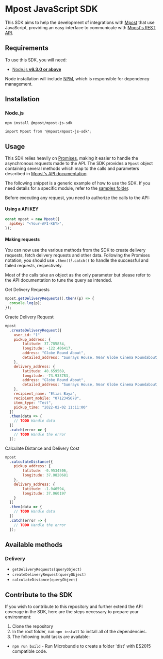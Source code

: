 # Mpost JavaScript SDK

This SDK aims to help the development of integrations with
[Mpost](https://mpost.co.ke/) that use JavaScript, providing an easy
interface to communicate with
[Mpost's REST API](https://mpost.co.ke/).


## Requirements

To use this SDK, you will need:

- [Node.js **v6.3.0 or above**](https://nodejs.org/)

Node installation will include [NPM](https://www.npmjs.com/), which is
responsible for dependency management.

## Installation

### Node.js

`npm install @mpost/mpost-js-sdk`

`import Mpost from '@mpost/mpost-js-sdk';`


## Usage

This SDK relies heavily on [Promises](https://developers.google.com/web/fundamentals/getting-started/primers/promises),
making it easier to handle the asynchronous requests made to the API. The SDK
provides a `Mpost` object containing several methods which map to the
calls and parameters described in
[Mpost's API documentation](https://mpost.co.ke/).

The following snippet is a generic example of how to use the SDK. If you need
details for a specific module, refer to the
[samples folder](https://github.com/MSureKE/mpost-js-sdk/blob/master/mpost-js-sdk-example/src/app.ts).

Before executing any request, you need to authorize the calls to the API:


#### Using a API KEY
```js
const mpost = new Mpost({
  apiKey: "<Your-API-KEY>",
});
```

#### Making requests

You can now use the various methods from the SDK to create delivery requests, fetch delivery requests
and other data. Following the Promises notation, you should use
`.then()`/`.catch()` to handle the successful and failed requests,
respectively.

Most of the calls take an object as the only parameter but please refer to the
API documentation to tune the query as intended.


Get Delivery Requests

```js
mpost.getDeliveryRequests().then((p) => {
  console.log(p);
});
```

Craete Delivery Request

```js
mpost
  .createDeliveryRequest({
    user_id: "1"
    pickup_address: {
        latitude: 37.785834,
        longitude: -122.406417,
        address: "Globe Round About",
        detailed_address: "Sunrays House, Near Globe Cinema Roundabout, Nairobi City"
    },
    delivery_address: {
        latitude: 40.659569,
        longitude: -73.933783,
        address: "Globe Round About",
        detailed_address: "Sunrays House, Near Globe Cinema Roundabout, Nairobi City"
    },
    recipient_name: "Elias Baya",
    recipient_mobile: "0712345678",
    item_type: "Test",
    pickup_time: "2022-02-02 11:11:00"
  })
  .then(data => {
    // TODO Handle data
  })
  .catch(error => {
    // TODO Handle the error
  });
```
Calculate Distance and Delivery Cost
```js
mpost
  .calculateDistance({
    pickup_address: {
        latitude: -0.9534506,
        longitude: 37.0820681
    },
    delivery_address: {
        latitude: -1.046594,
        longitude: 37.060197
    }
  })
  .then(data => {
    // TODO Handle data
  })
  .catch(error => {
    // TODO Handle the error
  });
```

## Available methods

### Delivery

- `getDeliveryRequests(queryObject)`
- `createDeliveryRequest(queryObject)`
- `calculateDistance(queryObject)`

## Contribute to the SDK

If you wish to contribute to this repository and further extend the API coverage in the SDK, here
are the steps necessary to prepare your environment:

1. Clone the repository
2. In the root folder, run `npm install` to install all of the dependencies.
3. The following build tasks are available:
- `npm run build` - Run Microbundle to create a folder 'dist' with ES2015 compatible code.